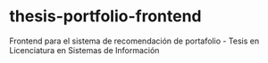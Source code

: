 # thesis-portfolio-frontend
 Frontend para el sistema de recomendación de portafolio - Tesis en Licenciatura en Sistemas de Información
